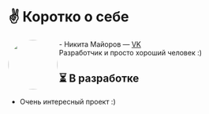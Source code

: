 # ✌ Коротко о себе
<img src="https://sun6-22.userapi.com/s/v1/ig2/ZkxjRaat6TyDvn7m3AOclCLEKPfY9adYeibj-RYdpOnLFMGnCJRsueeZ8xkLR-OejO5rJ1romtPGLLuG8Att8buS.jpg?size=400x0&quality=96&crop=0,0,2160,2160&ava=1" width="100" height="100" style="border-radius: 50%;" align="left"/><snap>- Никита Майоров — [VK](https://vk.com/id140933159)
<br>Разработчик и просто хороший человек :)</snap>

## ⏳ В разработке
- Очень интересный проект :)
